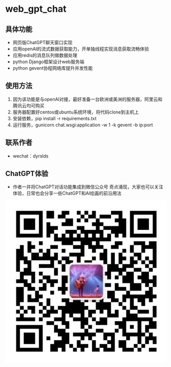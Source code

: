 # web_gpt_chat

## 具体功能

- 网页版ChatGPT聊天窗口实现 
- 应用openAI的流式数据获取能力，开单独线程实现消息获取流畅体验
- 应用redis的消息队列做数据处理
- python Django框架设计web服务端
- python gevent协程网络库提升并发性能


## 使用方法

1. 因为该功能是与openAI对接，最好准备一台欧洲或美洲的服务器，阿里云和腾讯云均可购买
2. 服务器配置好centos或ubuntu系统环境，将代码clone到主机上
3. 安装依赖，pip install -r requirements.txt
4. 运行服务，gunicorn chat.wsgi:application -w 1 -k gevent -b ip:port

## 联系作者
- wechat：dyrslds

## ChatGPT体验
- 作者一并将ChatGPT对话功能集成到微信公众号 奇点涌现，大家也可以关注体验，日常也会分享一些ChatGPT和AI绘画的前沿用法

![avatar](png/奇点涌现.png)
